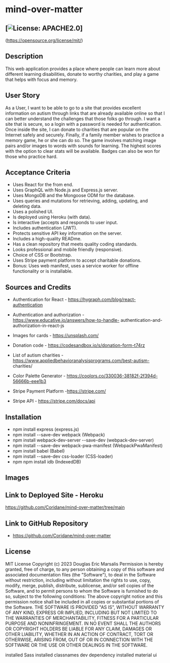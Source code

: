 # mind-over-matter
## [![License: APACHE2.0](https://img.shields.io/badge/License:_MIT-orange)]
(https://opensource.org/license/mit/)
## Description
This web application provides a place where people can learn more about different learning
disabilities, donate to worthy charities, and play a game that helps with focus and memory.
## User Story
As a User, I want to be able to go to a site that provides excellent information on autism through
links that are already available online so that I can better understand the challenges that those
folks go through. I want a site that is secure, so a login with a password is needed for
authentication. Once inside the site, I can donate to charities that are popular on the Internet
safely and securely. Finally, if a family member wishes to practice a memory game, he or she
can do so. The game involves matching image pairs and/or images to words with sounds for
learning. The highest scores with the option to clear stats will be available. Badges can also be
won for those who practice hard.
## Acceptance Criteria
* Uses React for the from end.
* Uses GraphQL with Node.js and Express.js server.
* Uses MongoDB and the Mongoose ODM for the database.
* Uses queries and mutations for retrieving, adding, updating, and deleting data.
* Uses a polished UI.
* Is deployed using Heroku (with data).
* Is interactive (accepts and responds to user input.
* Includes authentication (JWT).
* Protects sensitive API key information on the server.
* Includes a high-quality READme.
* Has a clean repository that meets quality coding standards.
* Looks professional and mobile friendly (responsive).
* Choice of CSS or Bootstrap.
* Uses Stripe payment platform to accept charitable donations.
* Bonus: Uses web manifest, uses a service worker for offline functionality or is installable.
## Sources and Credits
* Authentication for React - https://hygraph.com/blog/react-authentication

* Authentication and authorization - https://www.educative.io/answers/how-to-handle-
authentication-and-authorization-in-react-js

* Images for cards - https://unsplash.com/
* Donation code - https://codesandbox.io/s/donation-form-t74rz

* List of autism charities - https://www.appliedbehavioranalysisprograms.com/best-autism-
charities/

* Color Palette Generator - https://coolors.co/330036-38182f-2f394d-56666b-eee1b3
* Stripe Payment Platform -https://stripe.com/
* Stripe API - https://stripe.com/docs/api
## Installation
* npm install express (express.js)
* npm install --save-dev webpack (Webpack)
* npm install webpack-dev-server --save-dev (webpack-dev-server)
* npm install --save-dev webpack-pwa-manifest (WebpackPwaManifest)
* npm install babel (Babel)
* npm install --save-dev css-loader (CSS-loader)
* npm npm install idb (IndexedDB)

## Images

## Link to Deployed Site - Heroku

https://github.com/Coridane/mind-over-matter/tree/main

## Link to GitHub Repository
* https://github.com/Coridane/mind-over-matter
## License
MIT License
Copyright (c) 2023 Douglas Eric Marsalis
Permission is hereby granted, free of charge, to any person obtaining a copy
of this software and associated documentation files (the "Software"), to deal
in the Software without restriction, including without limitation the rights
to use, copy, modify, merge, publish, distribute, sublicense, and/or sell
copies of the Software, and to permit persons to whom the Software is
furnished to do so, subject to the following conditions:
The above copyright notice and this permission notice shall be included in all
copies or substantial portions of the Software.
THE SOFTWARE IS PROVIDED "AS IS", WITHOUT WARRANTY OF ANY KIND, EXPRESS
OR
IMPLIED, INCLUDING BUT NOT LIMITED TO THE WARRANTIES OF MERCHANTABILITY,
FITNESS FOR A PARTICULAR PURPOSE AND NONINFRINGEMENT. IN NO EVENT SHALL
THE
AUTHORS OR COPYRIGHT HOLDERS BE LIABLE FOR ANY CLAIM, DAMAGES OR OTHER
LIABILITY, WHETHER IN AN ACTION OF CONTRACT, TORT OR OTHERWISE, ARISING
FROM,
OUT OF OR IN CONNECTION WITH THE SOFTWARE OR THE USE OR OTHER DEALINGS
IN THE
SOFTWARE.


installed Sass
installed classnames dev dependency
installed material ui

